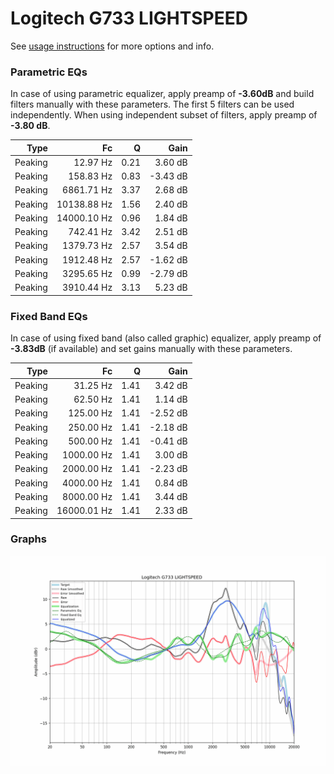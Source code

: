 # Logitech G733 LIGHTSPEED
See [usage instructions](https://github.com/jaakkopasanen/AutoEq#usage) for more options and info.

### Parametric EQs
In case of using parametric equalizer, apply preamp of **-3.60dB** and build filters manually
with these parameters. The first 5 filters can be used independently.
When using independent subset of filters, apply preamp of **-3.80 dB**.

| Type    | Fc          |    Q | Gain     |
|--------:|------------:|-----:|---------:|
| Peaking | 12.97 Hz    | 0.21 | 3.60 dB  |
| Peaking | 158.83 Hz   | 0.83 | -3.43 dB |
| Peaking | 6861.71 Hz  | 3.37 | 2.68 dB  |
| Peaking | 10138.88 Hz | 1.56 | 2.40 dB  |
| Peaking | 14000.10 Hz | 0.96 | 1.84 dB  |
| Peaking | 742.41 Hz   | 3.42 | 2.51 dB  |
| Peaking | 1379.73 Hz  | 2.57 | 3.54 dB  |
| Peaking | 1912.48 Hz  | 2.57 | -1.62 dB |
| Peaking | 3295.65 Hz  | 0.99 | -2.79 dB |
| Peaking | 3910.44 Hz  | 3.13 | 5.23 dB  |

### Fixed Band EQs
In case of using fixed band (also called graphic) equalizer, apply preamp of **-3.83dB**
(if available) and set gains manually with these parameters.

| Type    | Fc          |    Q | Gain     |
|--------:|------------:|-----:|---------:|
| Peaking | 31.25 Hz    | 1.41 | 3.42 dB  |
| Peaking | 62.50 Hz    | 1.41 | 1.14 dB  |
| Peaking | 125.00 Hz   | 1.41 | -2.52 dB |
| Peaking | 250.00 Hz   | 1.41 | -2.18 dB |
| Peaking | 500.00 Hz   | 1.41 | -0.41 dB |
| Peaking | 1000.00 Hz  | 1.41 | 3.00 dB  |
| Peaking | 2000.00 Hz  | 1.41 | -2.23 dB |
| Peaking | 4000.00 Hz  | 1.41 | 0.84 dB  |
| Peaking | 8000.00 Hz  | 1.41 | 3.44 dB  |
| Peaking | 16000.01 Hz | 1.41 | 2.33 dB  |

### Graphs
![](./Logitech%20G733%20LIGHTSPEED.png)